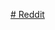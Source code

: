 [# Reddit](https://github.com/ChaoticSurfer/Reddit/commit/735004c06ec89ab830aced34c25497d586d3cb38#diff-6cc724edb982c1dcb8907ab87b4640727c279f399357cf5b9d47a4a67545ae44)
